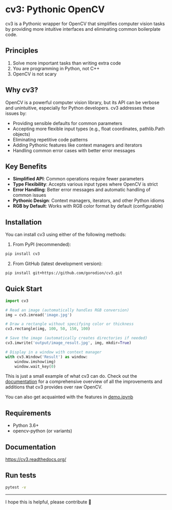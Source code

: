# cv3: Pythonic OpenCV

cv3 is a Pythonic wrapper for OpenCV that simplifies computer vision tasks by providing
more intuitive interfaces and eliminating common boilerplate code.

## Principles
1. Solve more important tasks than writing extra code
2. You are programming in Python, not C++
3. OpenCV is not scary

## Why cv3?

OpenCV is a powerful computer vision library, but its API can be verbose and unintuitive,
especially for Python developers. cv3 addresses these issues by:

- Providing sensible defaults for common parameters
- Accepting more flexible input types (e.g., float coordinates, pathlib.Path objects)
- Eliminating repetitive code patterns
- Adding Pythonic features like context managers and iterators
- Handling common error cases with better error messages

## Key Benefits

- **Simplified API**: Common operations require fewer parameters
- **Type Flexibility**: Accepts various input types where OpenCV is strict
- **Error Handling**: Better error messages and automatic handling of common issues
- **Pythonic Design**: Context managers, iterators, and other Python idioms
- **RGB by Default**: Works with RGB color format by default (configurable)

## Installation

You can install cv3 using either of the following methods:

1. From PyPI (recommended):

```bash
pip install cv3
```

2. From GitHub (latest development version):

```bash
pip install git+https://github.com/gorodion/cv3.git
```

## Quick Start

```python
import cv3

# Read an image (automatically handles RGB conversion)
img = cv3.imread('image.jpg')

# Draw a rectangle without specifying color or thickness
cv3.rectangle(img, 100, 50, 150, 100)

# Save the image (automatically creates directories if needed)
cv3.imwrite('output/image_result.jpg', img, mkdir=True)

# Display in a window with context manager
with cv3.Window('Result') as window:
    window.imshow(img)
    window.wait_key(0)
```

This is just a small example of what cv3 can do. Check out the [documentation](https://cv3.readthedocs.io/en/latest/)
for a comprehensive overview of all the improvements and additions that cv3 provides over raw OpenCV.

You can also get acquainted with the features in [demo.ipynb](https://github.com/gorodion/cv3/blob/main/demo.ipynb)

## Requirements

- Python 3.6+
- opencv-python (or variants)

## Documentation

https://cv3.readthedocs.org/

## Run tests

```bash
pytest -v
```

---
I hope this is helpful, please contribute 🙂
